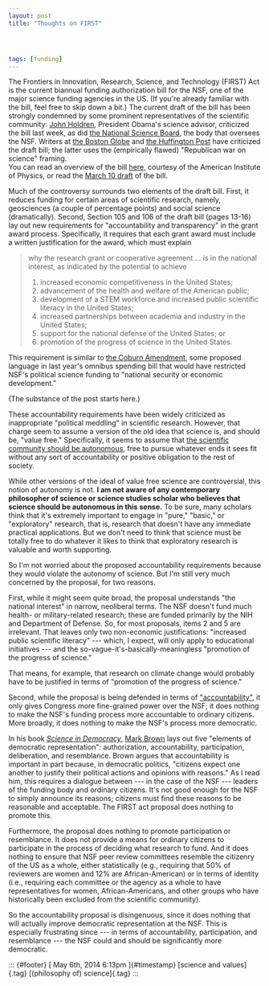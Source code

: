```yaml
---
layout: post
title: "Thoughts on FIRST"




tags: [funding]
---
```



The Frontiers in Innovation, Research, Science, and Technology (FIRST) Act is the current biannual funding authorization bill for the NSF, one of the major science funding agencies in the US. (If you're already familiar with the bill, feel free to skip down a bit.) The current draft of the bill has been strongly condemned by some prominent representatives of the scientific community: [John Holdren](http://news.sciencemag.org/people-events/2014/05/white-house-science-adviser-criticizes-first-act), President Obama's science advisor, criticized the bill last week, as did [the National Science Board](http://news.sciencemag.org/funding/2014/04/nsfs-science-board-criticizes-bill-alter-agencys-programs), the body that oversees the NSF. Writers at [the Boston Globe](http://www.bostonglobe.com/news/nation/2014/04/14/gop-pushes-funding-cuts-for-social-science-work/5q4mMRROhWuwHaC46lW23N/story.html) and [the Huffington Post](http://www.huffingtonpost.com/2014/05/06/war-on-science_n_5269527.html) have criticized the draft bill; the latter uses the (empirically flawed) "Republican war on science" framing.\
You can read an overview of the bill [here](http://www.aip.org/fyi/2014/overview-hr-4186-frontiers-innovation-research-science-and-technology-act), courtesy of the American Institute of Physics, or read the [March 10 draft](http://beta.congress.gov/113/bills/hr4186/BILLS-113hr4186ih.pdf) of the bill.

Much of the controversy surrounds two elements of the draft bill. First, it reduces funding for certain areas of scientific research, namely, geosciences (a couple of percentage points) and social science (dramatically). Second, Section 105 and 106 of the draft bill (pages 13-16) lay out new requirements for "accountability and transparency" in the grant award process. Specifically, it requires that each grant award must include a written justification for the award, which must explain

> why the research grant or cooperative agreement ... is in the national interest, as indicated by the potential to achieve
>
> 1.  increased economic competitiveness in the United States;
> 2.  advancement of the health and welfare of the American public;
> 3.  development of a STEM workforce and increased public scientific literacy in the United States;
> 4.  increased partnerships between academia and industry in the United States;
> 5.  support for the national defense of the United States; or
> 6.  promotion of the progress of science in the United States.

This requirement is similar to [the Coburn Amendment](http://news.sciencemag.org/funding/2014/01/u.s.-political-scientists-relieved-coburn-language-gone), some proposed language in last year's omnibus spending bill that would have restricted NSF's political science funding to "national security or economic development."

(The substance of the post starts here.)

These accountability requirements have been widely criticized as inappropriate "political meddling" in scientific research. However, that charge seem to assume a version of the old idea that science is, and should be, "value free." Specifically, it seems to assume that [the scientific community should be autonomous](http://www.jstor.org/discover/10.1086/662255?uid=2&uid=4&sid=21103738743881), free to pursue whatever ends it sees fit without any sort of accountability or positive obligation to the rest of society.

While other versions of the ideal of value free science are controversial, this notion of autonomy is not. **I am not aware of any contemporary philosopher of science or science studies scholar who believes that science should be autonomous in this sense.** To be sure, many scholars think that it's extremely important to engage in "pure," "basic," or "exploratory" research, that is, research that doesn't have any immediate practical applications. But we don't need to think that science must be totally free to do whatever it likes to think that exploratory research is valuable and worth supporting.

So I'm not worried about the proposed accountability requirements because they would violate the autonomy of science. But I'm still very much concerned by the proposal, for two reasons.

First, while it might seem quite broad, the proposal understands "the national interest" in narrow, neoliberal terms. The NSF doesn't fund much health- or military-related research; these are funded primarily by the NIH and Department of Defense. So, for most proposals, items 2 and 5 are irrelevant. That leaves only two non-economic justifications: "increased public scientific literacy" --- which, I expect, will only apply to educational initiatives --- and the so-vague-it's-basically-meaningless "promotion of the progress of science."

That means, for example, that research on climate change would probably have to be justified in terms of "promotion of the progress of science."

Second, while the proposal is being defended in terms of ["accountability"](http://science.house.gov/press-release/first-act-prioritizes-science-investments-keep-america-first), it only gives Congress more fine-grained power over the NSF; it does nothing to make the NSF's funding process more accountable to ordinary citizens. More broadly, it does nothing to make the NSF's process more democratic.

In his book [*Science in Democracy*](http://books.google.ca/books?id=dRv-c1XZtKQC), [Mark Brown](http://www.csus.edu/indiv/b/brownm/) lays out five "elements of democratic representation": authorization, accountability, participation, deliberation, and resemblance. Brown argues that accountability is important in part because, in democratic politics, "citizens expect one another to justify their political actions and opinions with reasons." As I read him, this requires a dialogue between --- in the case of the NSF --- leaders of the funding body and ordinary citizens. It's not good enough for the NSF to simply announce its reasons; citizens must find these reasons to be reasonable and acceptable. The FIRST act proposal does nothing to promote this.

Furthermore, the proposal does nothing to promote participation or resemblance. It does not provide a means for ordinary citizens to participate in the process of deciding what research to fund. And it does nothing to ensure that NSF peer review committees resemble the citizenry of the US as a whole, either statistically (e.g., requiring that 50% of reviewers are women and 12% are African-American) or in terms of identity (i.e., requiring each committee or the agency as a whole to have representatives for women, African-Americans, and other groups who have historically been excluded from the scientific community).

So the accountability proposal is disingenuous, since it does nothing that will actually improve democratic representation at the NSF. This is especially frustrating since --- in terms of accountability, participation, and resemblance --- the NSF could and should be significantly more democratic.

::: {#footer}
[ May 6th, 2014 6:13pm ]{#timestamp} [science and values]{.tag} [(philosophy of) science]{.tag}
:::





